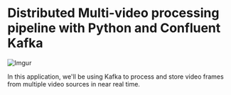 #

# Distributed Multi-video processing pipeline with Python and Confluent Kafka

![Imgur](https://i.imgur.com/2VLII4L.png)

In this application, we'll be using Kafka to process and store video frames from multiple video sources in near real time.
